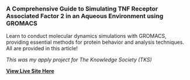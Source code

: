 ### A Comprehensive Guide to Simulating TNF Receptor Associated Factor 2 in an Aqueous Environment using GROMACS
Learn to conduct molecular dynamics simulations with GROMACS, providing essential methods for protein behavior and analysis techniques. All are provided in this article!

*This was my apply project for The Knowledge Society (TKS)*

[**View Live Site Here**](https://askiakhryss.github.io/molecular-dynamics-simulation/)
